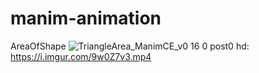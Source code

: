 # manim-animation
AreaOfShape
  ![TriangleArea_ManimCE_v0 16 0 post0](https://user-images.githubusercontent.com/49576270/196756337-803e8ea5-e4e8-4442-a280-04b9b9d31de0.gif)
  hd: https://i.imgur.com/9w0Z7v3.mp4
